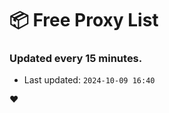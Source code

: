 # :package: Free Proxy List
### Updated every 15 minutes.

- Last updated: `2024-10-09 16:40`

:heart:
